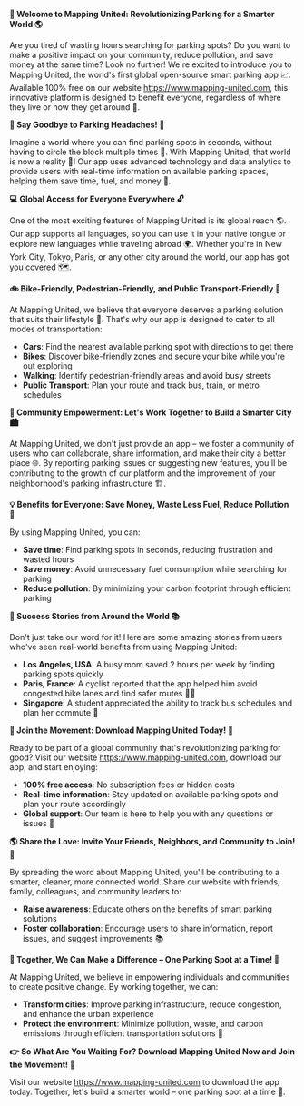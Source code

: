 **🚀 Welcome to Mapping United: Revolutionizing Parking for a Smarter World 🌎**

Are you tired of wasting hours searching for parking spots? Do you want to make a positive impact on your community, reduce pollution, and save money at the same time? Look no further! We're excited to introduce you to Mapping United, the world's first global open-source smart parking app 📈. Available 100% free on our website https://www.mapping-united.com, this innovative platform is designed to benefit everyone, regardless of where they live or how they get around 🌟.

**🎉 Say Goodbye to Parking Headaches! 💨**

Imagine a world where you can find parking spots in seconds, without having to circle the block multiple times 🔄. With Mapping United, that world is now a reality 🌈! Our app uses advanced technology and data analytics to provide users with real-time information on available parking spaces, helping them save time, fuel, and money 💸.

**💻 Global Access for Everyone Everywhere 🔓**

One of the most exciting features of Mapping United is its global reach 🌎. Our app supports all languages, so you can use it in your native tongue or explore new languages while traveling abroad 🌍. Whether you're in New York City, Tokyo, Paris, or any other city around the world, our app has got you covered 🗺️.

**🚲 Bike-Friendly, Pedestrian-Friendly, and Public Transport-Friendly 🚌**

At Mapping United, we believe that everyone deserves a parking solution that suits their lifestyle 🌱. That's why our app is designed to cater to all modes of transportation:

* **Cars**: Find the nearest available parking spot with directions to get there
* **Bikes**: Discover bike-friendly zones and secure your bike while you're out exploring
* **Walking**: Identify pedestrian-friendly areas and avoid busy streets
* **Public Transport**: Plan your route and track bus, train, or metro schedules

**💪 Community Empowerment: Let's Work Together to Build a Smarter City 🏙️**

At Mapping United, we don't just provide an app – we foster a community of users who can collaborate, share information, and make their city a better place 🌐. By reporting parking issues or suggesting new features, you'll be contributing to the growth of our platform and the improvement of your neighborhood's parking infrastructure 🏗️.

**💡 Benefits for Everyone: Save Money, Waste Less Fuel, Reduce Pollution 🔋**

By using Mapping United, you can:

* **Save time**: Find parking spots in seconds, reducing frustration and wasted hours
* **Save money**: Avoid unnecessary fuel consumption while searching for parking
* **Reduce pollution**: By minimizing your carbon footprint through efficient parking

**🌈 Success Stories from Around the World 📚**

Don't just take our word for it! Here are some amazing stories from users who've seen real-world benefits from using Mapping United:

* **Los Angeles, USA**: A busy mom saved 2 hours per week by finding parking spots quickly
* **Paris, France**: A cyclist reported that the app helped him avoid congested bike lanes and find safer routes 🚴‍♂️
* **Singapore**: A student appreciated the ability to track bus schedules and plan her commute 🚌

**🌟 Join the Movement: Download Mapping United Today! 📲**

Ready to be part of a global community that's revolutionizing parking for good? Visit our website https://www.mapping-united.com, download our app, and start enjoying:

* **100% free access**: No subscription fees or hidden costs
* **Real-time information**: Stay updated on available parking spots and plan your route accordingly
* **Global support**: Our team is here to help you with any questions or issues 🤝

**🌎 Share the Love: Invite Your Friends, Neighbors, and Community to Join! 📣**

By spreading the word about Mapping United, you'll be contributing to a smarter, cleaner, more connected world. Share our website with friends, family, colleagues, and community leaders to:

* **Raise awareness**: Educate others on the benefits of smart parking solutions
* **Foster collaboration**: Encourage users to share information, report issues, and suggest improvements 📚

**🌟 Together, We Can Make a Difference – One Parking Spot at a Time! 💖**

At Mapping United, we believe in empowering individuals and communities to create positive change. By working together, we can:

* **Transform cities**: Improve parking infrastructure, reduce congestion, and enhance the urban experience
* **Protect the environment**: Minimize pollution, waste, and carbon emissions through efficient transportation solutions 🌟

**👉 So What Are You Waiting For? Download Mapping United Now and Join the Movement! 🎉**

Visit our website https://www.mapping-united.com to download the app today. Together, let's build a smarter world – one parking spot at a time 💪.